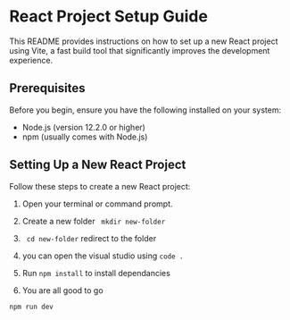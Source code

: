 # React Project Setup Guide

This README provides instructions on how to set up a new React project using Vite, a fast build tool that significantly improves the development experience.

## Prerequisites

Before you begin, ensure you have the following installed on your system:
- Node.js (version 12.2.0 or higher)
- npm (usually comes with Node.js)

## Setting Up a New React Project

Follow these steps to create a new React project:

1. Open your terminal or command prompt.

2. Create a new folder ` mkdir new-folder`

3. ` cd new-folder` redirect to the folder

4. you can open the visual studio using `code .`

5. Run `npm install` to install dependancies

6. You are all good to go

`npm run dev`